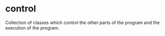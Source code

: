 control
==========
Collection of classes which control the other parts of the program and the execution of the program.
